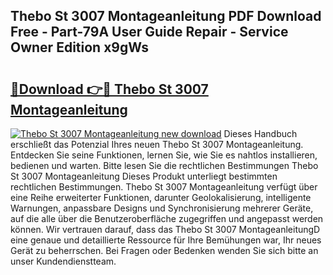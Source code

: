 ## Thebo St 3007 Montageanleitung PDF Download Free - Part-79A User Guide Repair - Service Owner Edition x9gWs

# <h2><a href="http://df8rye.blite.top/?on=Thebo+St+3007+Montageanleitung">🔗Download 👉🔴 Thebo St 3007 Montageanleitung</a></h2>

[![Thebo St 3007 Montageanleitung new download](https://i.imgur.com/lujVjoI.png)](http://df8rye.blite.top/?on=Thebo+St+3007+Montageanleitung)
Dieses Handbuch erschließt das Potenzial Ihres neuen Thebo St 3007 Montageanleitung. Entdecken Sie seine Funktionen, lernen Sie, wie Sie es nahtlos installieren, bedienen und warten. Bitte lesen Sie die rechtlichen Bestimmungen Thebo St 3007 Montageanleitung Dieses Produkt unterliegt bestimmten rechtlichen Bestimmungen. Thebo St 3007 Montageanleitung verfügt über eine Reihe erweiterter Funktionen, darunter Geolokalisierung, intelligente Warnungen, anpassbare Designs und Synchronisierung mehrerer Geräte, auf die alle über die Benutzeroberfläche zugegriffen und angepasst werden können. Wir vertrauen darauf, dass das Thebo St 3007 MontageanleitungD eine genaue und detaillierte Ressource für Ihre Bemühungen war, Ihr neues Gerät zu beherrschen. Bei Fragen oder Bedenken wenden Sie sich bitte an unser Kundendienstteam.
